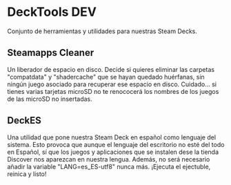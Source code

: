 # DeckTools DEV
Conjunto de herramientas y utilidades para nuestras Steam Decks.


## Steamapps Cleaner
Un liberador de espacio en disco. Decide si quieres eliminar las carpetas "compatdata" y "shadercache" que se hayan quedado huérfanas, sin ningún juego asociado para recuperar ese espacio en disco.
Cuidado... si tienes varias tarjetas microSD no te renococerá los nombres de los juegos de las microSD no insertadas.

## DeckES
Una utilidad que pone nuestra Steam Deck en español como lenguaje del sistema. Esto provoca que aunque el lenguaje del escritorio no esté del todo en Español, sí que los juegos y aplicaciones que se instalen dese la tienda Discover nos aparezcan en nuestra lengua. Además, no será necesario añadir la variable "LANG=es_ES-utf8" nunca más.
¡Ejecuta el ejectuble, reinica y listo!
